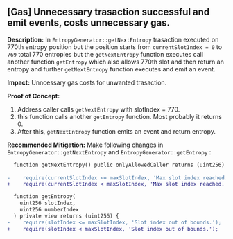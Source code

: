 ## [Gas] Unnecessary trasaction successful and emit events, costs unnecessary gas. 

**Description:** In `EntropyGenerator::getNextEntropy` trasaction executed on 770th entropy position but the position starts from `currentSlotIndex = 0` to `769` total 770 entropies but the `getNextEntropy` function executes call another function `getEntropy` which also allows 770th slot and then return an entropy and further `getNextEntropy` function executes and emit an event. 

**Impact:** Unncessary gas costs for unwanted trasaction.

**Proof of Concept:**
1. Address caller calls `getNextEntropy` with slotIndex = 770.
2. this function calls another `getEntropy` function. Most probably it returns 0.
3. After this, `getNextEntropy` function emits an event and return entropy.

**Recommended Mitigation:** Make following changes in `EntropyGenerator::getNextEntropy` and `EntropyGenerator::getEntropy` : 
```diff
  function getNextEntropy() public onlyAllowedCaller returns (uint256) {
  
-    require(currentSlotIndex <= maxSlotIndex, 'Max slot index reached.');
+    require(currentSlotIndex < maxSlotIndex, 'Max slot index reached.');
```

```diff
  function getEntropy(
    uint256 slotIndex,
    uint256 numberIndex
  ) private view returns (uint256) {
-    require(slotIndex <= maxSlotIndex, 'Slot index out of bounds.');
+    require(slotIndex < maxSlotIndex, 'Slot index out of bounds.');
```